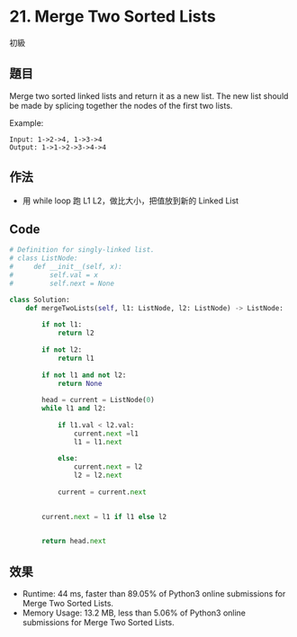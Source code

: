 # 21. Merge Two Sorted Lists

初級

## 題目

Merge two sorted linked lists and return it as a new list. The new list should be made by splicing together the nodes of the first two lists.

Example:
```
Input: 1->2->4, 1->3->4
Output: 1->1->2->3->4->4
```

## 作法

- 用 while loop 跑 L1 L2，做比大小，把值放到新的 Linked List

## Code

```python
# Definition for singly-linked list.
# class ListNode:
#     def __init__(self, x):
#         self.val = x
#         self.next = None

class Solution:
    def mergeTwoLists(self, l1: ListNode, l2: ListNode) -> ListNode:
        
        if not l1:
            return l2
    
        if not l2:
            return l1
        
        if not l1 and not l2:
            return None
        
        head = current = ListNode(0)
        while l1 and l2:
            
            if l1.val < l2.val:
                current.next =l1
                l1 = l1.next
                
            else:
                current.next = l2
                l2 = l2.next
            
            current = current.next
            

        current.next = l1 if l1 else l2
            

        return head.next
```

## 效果

- Runtime: 44 ms, faster than 89.05% of Python3 online submissions for Merge Two Sorted Lists.
- Memory Usage: 13.2 MB, less than 5.06% of Python3 online submissions for Merge Two Sorted Lists.